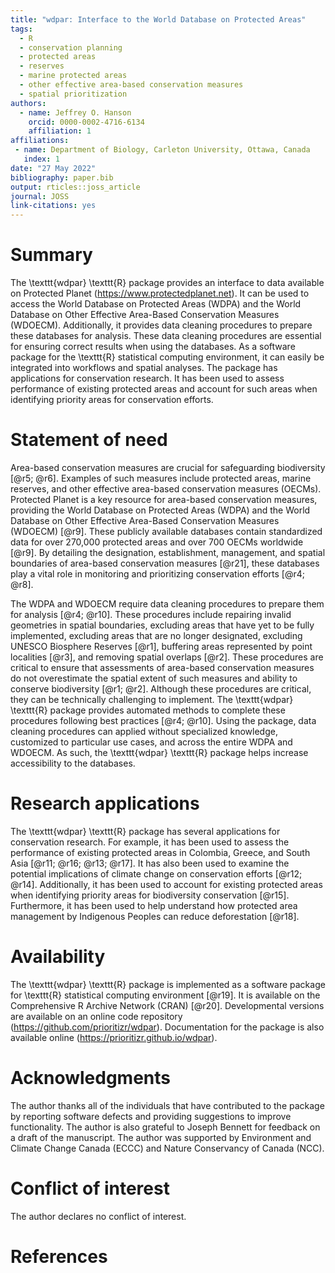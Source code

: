 ```yaml
---
title: "wdpar: Interface to the World Database on Protected Areas"
tags:
  - R
  - conservation planning
  - protected areas
  - reserves
  - marine protected areas
  - other effective area-based conservation measures
  - spatial prioritization
authors:
  - name: Jeffrey O. Hanson
    orcid: 0000-0002-4716-6134
    affiliation: 1
affiliations:
 - name: Department of Biology, Carleton University, Ottawa, Canada
   index: 1
date: "27 May 2022"
bibliography: paper.bib
output: rticles::joss_article
journal: JOSS
link-citations: yes
---
```


# Summary

The \texttt{wdpar} \texttt{R} package provides an interface to data available on Protected Planet (https://www.protectedplanet.net). It can be used to access the World Database on Protected Areas (WDPA) and the World Database on Other Effective Area-Based Conservation Measures (WDOECM). Additionally, it provides data cleaning procedures to prepare these databases for analysis. These data cleaning procedures are essential for ensuring correct results when using the databases. As a software package for the \texttt{R} statistical computing environment, it can easily be integrated into workflows and spatial analyses. The package has applications for conservation research. It has been used to assess performance of existing protected areas and account for such areas when identifying priority areas for conservation efforts.

# Statement of need

Area-based conservation measures are crucial for safeguarding biodiversity [@r5; @r6]. Examples of such measures include protected areas, marine reserves, and other effective area-based conservation measures (OECMs). Protected Planet is a key resource for area-based conservation measures, providing the World Database on Protected Areas (WDPA) and the World Database on Other Effective Area-Based Conservation Measures (WDOECM) [@r9]. These publicly available databases contain standardized data for over 270,000 protected areas and over 700 OECMs worldwide [@r9]. By detailing the designation, establishment, management, and spatial boundaries of area-based conservation measures [@r21], these databases play a vital role in monitoring and prioritizing conservation efforts [@r4; @r8].

The WDPA and WDOECM require data cleaning procedures to prepare them for analysis [@r4; @r10]. These procedures include repairing invalid geometries in spatial boundaries, excluding areas that have yet to be fully implemented, excluding areas that are no longer designated, excluding UNESCO Biosphere Reserves [@r1], buffering areas represented by point localities [@r3], and removing spatial overlaps [@r2]. These procedures are critical to ensure that assessments of area-based conservation measures do not overestimate the spatial extent of such measures and ability to conserve biodiversity [@r1; @r2]. Although these procedures are critical, they can be technically challenging to implement. The \texttt{wdpar} \texttt{R} package provides automated methods to complete these procedures following best practices [@r4; @r10]. Using the package, data cleaning procedures can applied without specialized knowledge, customized to particular use cases, and across the entire WDPA and WDOECM. As such, the \texttt{wdpar} \texttt{R} package helps increase accessibility to the databases.

# Research applications

The \texttt{wdpar} \texttt{R} package has several applications for conservation research. For example, it has been used to assess the performance of existing protected areas in Colombia, Greece, and South Asia [@r11; @r16; @r13; @r17]. It has also been used to examine the potential implications of climate change on conservation efforts [@r12; @r14]. Additionally, it has been used to account for existing protected areas when identifying priority areas for biodiversity conservation [@r15]. Furthermore, it has been used to help understand how protected area management by Indigenous Peoples can reduce deforestation [@r18].

# Availability

The \texttt{wdpar} \texttt{R} package is implemented as a software package for \texttt{R} statistical computing environment [@r19]. It is available on the Comprehensive R Archive Network (CRAN) [@r20]. Developmental versions are available on an online code repository (<https://github.com/prioritizr/wdpar>). Documentation for the package is also available online (<https://prioritizr.github.io/wdpar>).

# Acknowledgments

The author thanks all of the individuals that have contributed to the package by reporting software defects and providing suggestions to improve functionality. The author is also grateful to Joseph Bennett for feedback on a draft of the manuscript. The author was supported by Environment and Climate Change Canada (ECCC) and Nature Conservancy of Canada (NCC).

# Conflict of interest

The author declares no conflict of interest.

# References
